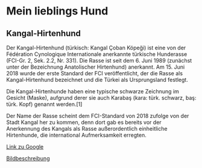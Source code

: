 # Mein lieblings Hund
## Kangal-Hirtenhund

Der Kangal-Hirtenhund (türkisch: Kangal Çoban Köpeği) ist eine von der Fédération Cynologique Internationale anerkannte türkische Hunderasse (FCI-Gr. 2, Sek. 2.2, Nr. 331). Die Rasse ist seit dem 6. Juni 1989 (zunächst unter der Bezeichnung Anatolischer Hirtenhund) anerkannt. Am 15. Juni 2018 wurde der erste Standard der FCI veröffentlicht, der die Rasse als Kangal-Hirtenhund bezeichnet und die Türkei als Ursprungsland festlegt.

Die Kangal-Hirtenhunde haben eine typische schwarze Zeichnung im Gesicht (Maske), aufgrund derer sie auch Karabaş (kara: türk. schwarz, baş: türk. Kopf) genannt werden.[1]

Der Name der Rasse scheint dem FCI-Standard von 2018 zufolge von der Stadt Kangal her zu kommen, denn dort gab es bereits vor der Anerkennung des Kangals als Rasse außerordentlich einheitliche Hirtenhunde, die international Aufmerksamkeit erregten.

[Link zu Google](https://de.wikipedia.org/wiki/Kangal-Hirtenhund)

[Bildbeschreibung](300px-Varish_part.jpg)
